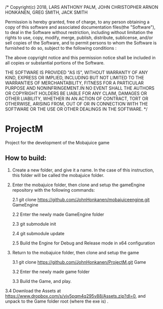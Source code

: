 /*
Copyright(c) 2018, LARS ANTHONY PALM, JOHN CHRISTOPHER ARNON HONKANEN, GREG SMITH, JACK SMITH

Permission is hereby granted, free of charge, to any person obtaining a copy
of this software and associated documentation files(the "Software"), to deal
in the Software without restriction, including without limitation the rights
to use, copy, modify, merge, publish, distribute, sublicense, and/or sell
copies of the Software, and to permit persons to whom the Software is
furnished to do so, subject to the following conditions :

The above copyright notice and this permission notice shall be included in all
copies or substantial portions of the Software.

THE SOFTWARE IS PROVIDED "AS IS", WITHOUT WARRANTY OF ANY KIND, EXPRESS OR
IMPLIED, INCLUDING BUT NOT LIMITED TO THE WARRANTIES OF MERCHANTABILITY,
FITNESS FOR A PARTICULAR PURPOSE AND NONINFRINGEMENT.IN NO EVENT SHALL THE
AUTHORS OR COPYRIGHT HOLDERS BE LIABLE FOR ANY CLAIM, DAMAGES OR OTHER
LIABILITY, WHETHER IN AN ACTION OF CONTRACT, TORT OR OTHERWISE, ARISING FROM,
OUT OF OR IN CONNECTION WITH THE SOFTWARE OR THE USE OR OTHER DEALINGS IN THE
SOFTWARE. 
*/


# ProjectM
Project for the development of the Mobajuice game

## How to build:
1. Create a new folder, and give it a name. In the case of this instruction, this folder will be called the mobajuice folder.

2. Enter the mobajuice folder, then clone and setup the gameEngine repository with the following commands:

	2.1 git clone https://github.com/JohnHonkanen/mobajuiceengine.git GameEngine
  
	2.2 Enter the newly made GameEngine folder
  
	2.3 git submodule init
  
	2.4 git submodule update
  
	2.5 Build the Engine for Debug and Release mode in x64 configuration
  
3. Return to the mobajuice folder, then clone and setup the game

	3.1 git clone https://github.com/JohnHonkanen/ProjectM.git Game
  
	3.2 Enter the newly made game folder
  
	3.3 Build the Game, and play.
  
  3.4 Download the Assets at https://www.dropbox.com/s/yjv5pqm4q295v88/Assets.zip?dl=0, and unpack to the Game folder root (where the exe is) .
